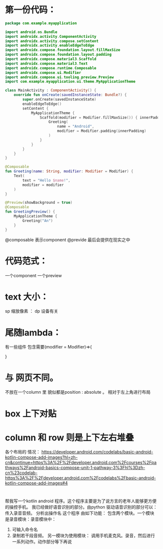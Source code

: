# 第一份代码：
```kotlin
package com.example.myapplication

import android.os.Bundle
import androidx.activity.ComponentActivity
import androidx.activity.compose.setContent
import androidx.activity.enableEdgeToEdge
import androidx.compose.foundation.layout.fillMaxSize
import androidx.compose.foundation.layout.padding
import androidx.compose.material3.Scaffold
import androidx.compose.material3.Text
import androidx.compose.runtime.Composable
import androidx.compose.ui.Modifier
import androidx.compose.ui.tooling.preview.Preview
import com.example.myapplication.ui.theme.MyApplicationTheme

class MainActivity : ComponentActivity() {
    override fun onCreate(savedInstanceState: Bundle?) {
        super.onCreate(savedInstanceState)
        enableEdgeToEdge()
        setContent {
            MyApplicationTheme {
                Scaffold(modifier = Modifier.fillMaxSize()) { innerPadding ->
                    Greeting(
                        name = "Android",
                        modifier = Modifier.padding(innerPadding)
                    )
                }
            }
        }
    }
}

@Composable
fun Greeting(name: String, modifier: Modifier = Modifier) {
    Text(
        text = "Hello $name!",
        modifier = modifier
    )
}

@Preview(showBackground = true)
@Composable
fun GreetingPreview() {
    MyApplicationTheme {
        Greeting("An")
    }
}

```

@composable 表示component
@previde 最后会提供在现实之中

# 代码范式：
一个component  一个preview
# text 大小：
sp 缩放像素 ： dp 设备有关
# 尾随lambda：
有一些组件 包含需要(modifier = Modifier)=>{

}
# 与 网页不同。
不放在一个column 里 貌似都是position : absolute 。 相对于左上角进行布局
# box 上下对贴
# column 和 row 则是上下左右堆叠

各个布局的 情况：
https://developer.android.com/codelabs/basic-android-kotlin-compose-add-images?hl=zh-cn&continue=https%3A%2F%2Fdeveloper.android.com%2Fcourses%2Fpathways%2Fandroid-basics-compose-unit-1-pathway-3%3Fhl%3Dzh-cn%23codelab-https%3A%2F%2Fdeveloper.android.com%2Fcodelabs%2Fbasic-android-kotlin-compose-add-images#4

# 
帮我写一个kotlin android 程序。这个程序主要是为了说方言的老年人能够更方便的操控手机。
我已经做好语音识别的部分。由python 驱动语音识别的部分可以：传入录音音频。 分析出操作名
这个程序 由如下功能：
包含两个模块。一个模块是录音模块：录音模块中：
1. 可输入命令名 
2. 录制若干段音频。
另一模块为使用模块：
调用手机麦克风。录音，然后进行一系列动作。动作部分等下再说
